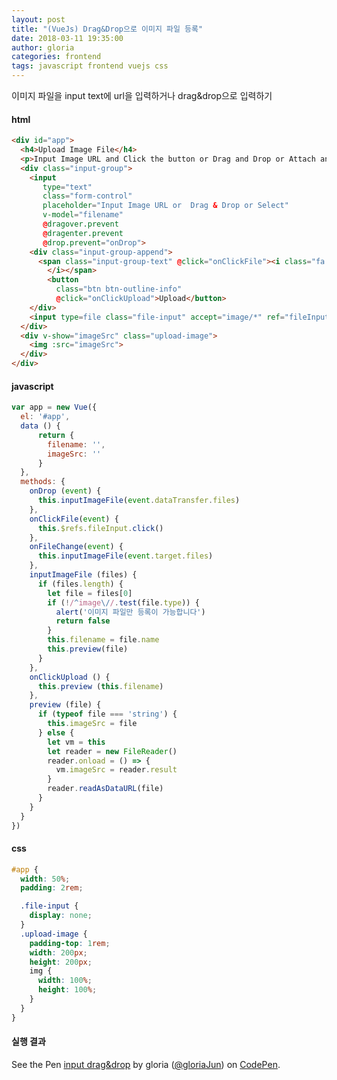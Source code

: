 ```yaml
---
layout: post
title: "(VueJs) Drag&Drop으로 이미지 파일 등록"
date: 2018-03-11 19:35:00
author: gloria
categories: frontend
tags: javascript frontend vuejs css
---
```


이미지 파일을 input text에 url을 입력하거나 drag&drop으로 입력하기

#### html
```html
<div id="app">
  <h4>Upload Image File</h4>
  <p>Input Image URL and Click the button or Drag and Drop or Attach an Image File</p>
  <div class="input-group">
    <input
       type="text"
       class="form-control"
       placeholder="Input Image URL or  Drag & Drop or Select"
       v-model="filename"
       @dragover.prevent
       @dragenter.prevent
       @drop.prevent="onDrop">
    <div class="input-group-append">
      <span class="input-group-text" @click="onClickFile"><i class="fa fa-paperclip">
        </i></span>
        <button
          class="btn btn-outline-info"
          @click="onClickUpload">Upload</button>
    </div>
    <input type=file class="file-input" accept="image/*" ref="fileInput" @change="onFileChange">
  </div>
  <div v-show="imageSrc" class="upload-image">
    <img :src="imageSrc">
  </div>
</div>
```

#### javascript
```javascript
var app = new Vue({
  el: '#app',
  data () {
      return {
        filename: '',
        imageSrc: ''
      }
  },
  methods: {
    onDrop (event) {
      this.inputImageFile(event.dataTransfer.files)
    },
    onClickFile(event) {
      this.$refs.fileInput.click()
    },
    onFileChange(event) {
      this.inputImageFile(event.target.files)
    },
    inputImageFile (files) {
      if (files.length) {
        let file = files[0]
        if (!/^image\//.test(file.type)) {
          alert('이미지 파일만 등록이 가능합니다')
          return false
        }
        this.filename = file.name
        this.preview(file)
      }
    },
    onClickUpload () {
      this.preview (this.filename)
    },
    preview (file) {
      if (typeof file === 'string') {
        this.imageSrc = file
      } else {
        let vm = this
        let reader = new FileReader()
        reader.onload = () => {
          vm.imageSrc = reader.result
        }
        reader.readAsDataURL(file)
      }
    }
  }
})
```

#### css
```scss
#app {
  width: 50%;
  padding: 2rem;

  .file-input {
    display: none;
  }
  .upload-image {
    padding-top: 1rem;
    width: 200px;
    height: 200px;
    img {
      width: 100%;
      height: 100%;
    }
  }
}
```

#### 실행 결과
<p data-height="265" data-theme-id="0" data-slug-hash="YaXqdQ" data-default-tab="html,result" data-user="gloriaJun" data-embed-version="2" data-pen-title="input drag&drop" class="codepen">See the Pen <a href="https://codepen.io/gloriaJun/pen/YaXqdQ/">input drag&drop</a> by gloria (<a href="https://codepen.io/gloriaJun">@gloriaJun</a>) on <a href="https://codepen.io">CodePen</a>.</p>
<script async src="https://static.codepen.io/assets/embed/ei.js"></script>
